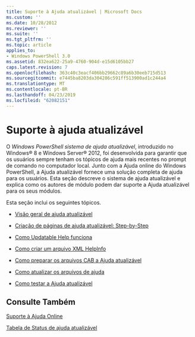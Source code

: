 ```yaml
---
title: Suporte à Ajuda atualizável | Microsoft Docs
ms.custom: ''
ms.date: 10/28/2012
ms.reviewer: ''
ms.suite: ''
ms.tgt_pltfrm: ''
ms.topic: article
applies_to:
- Windows PowerShell 3.0
ms.assetid: 832ea622-25a9-4760-904d-e15d6105bb27
caps.latest.revision: 7
ms.openlocfilehash: 363c40c3eacf406bb29662c89a6b30eeb715d513
ms.sourcegitcommit: e7445ba8203da304286c591ff513900ad1c244a4
ms.translationtype: MT
ms.contentlocale: pt-BR
ms.lasthandoff: 04/23/2019
ms.locfileid: "62082151"
---
```

# <a name="supporting-updatable-help"></a>Suporte à ajuda atualizável

O *Windows PowerShell sistema de ajuda atualizável*, introduzido no Windows® 8 e Windows Server® 2012, foi desenvolvida para garantir que os usuários sempre tenham os tópicos de ajuda mais recentes no prompt de comando no computador local. Junto com a Ajuda online do Windows PowerShell, a Ajuda atualizável fornece uma solução completa de ajuda para os usuários. Esta seção descreve o sistema de ajuda atualizável e explica como os autores de módulo podem dar suporte a Ajuda atualizável para os seus módulos.

Esta seção inclui os seguintes tópicos.

- [Visão geral de ajuda atualizável](./updatable-help-overview.md)

- [Criação de páginas de ajuda atualizável: Step-by-Step](./updatable-help-authoring-step-by-step.md)

- [Como Updatable Help funciona](./how-updatable-help-works.md)

- [Como criar um arquivo XML HelpInfo](./how-to-create-a-helpinfo-xml-file.md)

- [Como preparar os arquivos CAB a Ajuda atualizável](./how-to-prepare-updatable-help-cab-files.md)

- [Como atualizar os arquivos de ajuda](./how-to-update-help-files.md)

- [Como testar a Ajuda atualizável](./how-to-test-updatable-help.md)

## <a name="see-also"></a>Consulte Também

[Suporte à Ajuda Online](./supporting-online-help.md)

[Tabela de Status de ajuda atualizável](https://www.microsoft.com/en-us/itpro/windows)